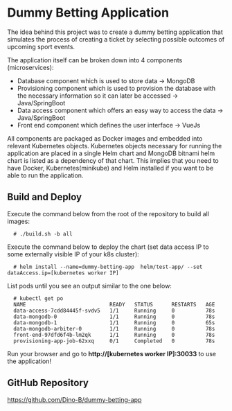 # Dummy Betting Application

The idea behind this project was to create a dummy betting application that simulates the process of creating a ticket by selecting 
possible outcomes of upcoming sport events.

The application itself can be broken down into 4 components (microservices):
* Database component which is used to store data -> MongoDB
* Provisioning component which is used to provision the database with the necessary information so it can later be accessed -> Java/SpringBoot
* Data access component which offers an easy way to access the data -> Java/SpringBoot
* Front end component which defines the user interface -> VueJs

 All components are packaged as Docker images and embedded into relevant Kubernetes objects. Kubernetes objects necessary for running the application 
 are placed in a single Helm chart and MongoDB bitnami helm chart is listed as a dependency of that chart. This implies that you need to have Docker, Kubernetes(minikube) and Helm installed if you want to be able to 
 run the application.

## Build and Deploy

Execute the command below from the root of the repository to build all images:

```
  # ./build.sh -b all
```

Execute the command below to deploy the chart (set data access IP to some externally visible IP of your k8s cluster):

```
  # helm install --name=dummy-betting-app  helm/test-app/ --set dataAccess.ip=[kubernetes worker IP]
```

List pods until you see an output similar to the one below:

```
  # kubectl get po
  NAME                           READY   STATUS      RESTARTS   AGE
  data-access-7cdd84445f-svdv5   1/1     Running     0          78s
  data-mongodb-0                 1/1     Running     0          78s
  data-mongodb-1                 1/1     Running     0          65s
  data-mongodb-arbiter-0         1/1     Running     0          78s
  front-end-97dfd6f4b-lm2qk      1/1     Running     0          78s
  provisioning-app-job-62xxq     0/1     Completed   0          78s
```

Run your browser and go to **http://[kubernetes worker IP]:30033** to use the application!

## GitHub Repository

https://github.com/Dino-B/dummy-betting-app
